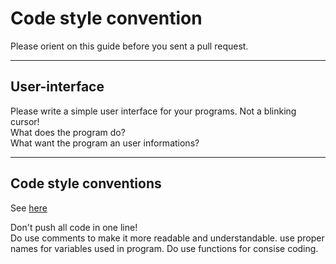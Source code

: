 # Code style convention  

Please orient on this guide before you sent a pull request.  

---

## User-interface  

Please write a simple user interface for your programs. Not a blinking cursor!  
What does the program do?  
What want the program an user informations?  

---

## Code style conventions  

See [here](https://users.ece.cmu.edu/~eno/coding/CCodingStandard.html) 

Don't push all code in one line!  
Do use comments to make it more readable and understandable.
use proper names for variables used in program.
Do use functions for consise coding.
